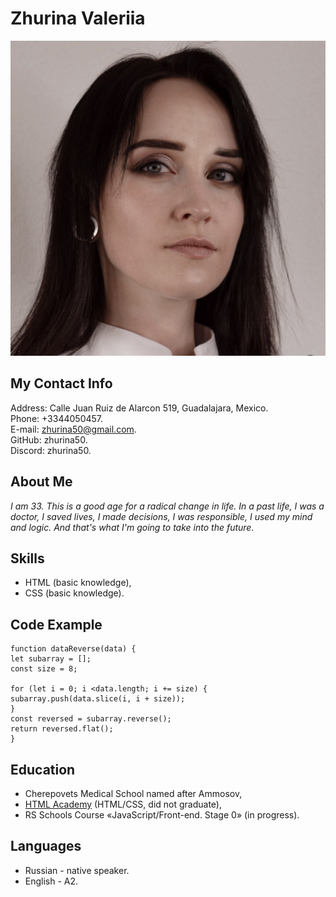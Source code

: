 # Zhurina Valeriia
![Avatar](./img/ava.jpg)
## My Contact Info

Address: Calle Juan Ruiz de Alarcon 519, Guadalajara, Mexico.   
Phone: +3344050457.   
E-mail: zhurina50@gmail.com.   
GitHub: zhurina50.   
Discord: zhurina50.


## About Me
*I am 33. This is a good age for a radical change in life. 
In a past life, I was a doctor, I saved lives, I made decisions, 
I was responsible, I used my mind and logic. 
And that's what I'm going to take into the future.*

## Skills
* HTML (basic knowledge),
* CSS (basic knowledge).

## Code Example
```
function dataReverse(data) {
let subarray = [];
const size = 8;

for (let i = 0; i <data.length; i += size) {
subarray.push(data.slice(i, i + size));
}
const reversed = subarray.reverse();
return reversed.flat();
}
```
## Education
* Cherepovets Medical School named after Ammosov,
* [HTML Academy](https://htmlacademy.ru/) (HTML/CSS, did not graduate),
* RS Schools Course «JavaScript/Front-end. Stage 0» (in progress).

## Languages

* Russian - native speaker.
* English - A2.
 
